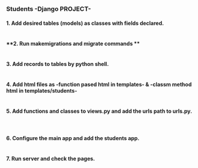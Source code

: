 ### Students -Django PROJECT-

#### **1. Add desired tables (models) as classes with fields declared.**  
![]()  
  
#### **2. Run makemigrations and migrate commands **  
![]()  


#### **3. Add records to tables by python shell.**  
![]()



#### **4. Add html files as -function pased html in templates- & -classm method html in templates/students-**  
![]()


#### **5. Add functions and classes to views.py and add the urls path to urls.py.**  
![]() 
![]() 

  

#### **6. Configure the main app and add the students app.**  
![]()  
![]()  



#### **7. Run server and check the pages.**  
![]()  
![]()  
![]()  
![]()  



